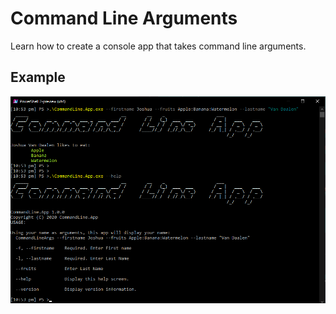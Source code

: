 # Command Line Arguments
Learn how to create a console app that takes command line arguments.

## Example

![Output](img.png)
